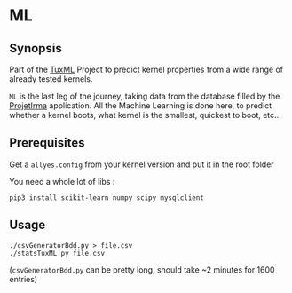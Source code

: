 # ML

## Synopsis

Part of the [TuxML](https://github.com/TuxML) Project to predict kernel properties from a wide range of already tested kernels.

`ML` is the last leg of the journey, taking data from the database filled by the [ProjetIrma](https://github.com/TuxML/ProjetIrma) application. All the Machine Learning is done here, to predict whether a kernel boots, what kernel is the smallest, quickest to boot, etc...

## Prerequisites

Get a `allyes.config` from your kernel version and put it in the root folder

You need a whole lot of libs :

    pip3 install scikit-learn numpy scipy mysqlclient

## Usage

    ./csvGeneratorBdd.py > file.csv
    ./statsTuxML.py file.csv

(`csvGeneratorBdd.py` can be pretty long, should take ~2 minutes for 1600 entries)